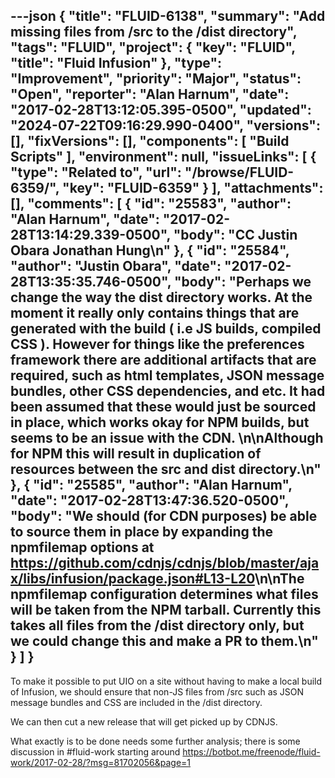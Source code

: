 ---json
{
  "title": "FLUID-6138",
  "summary": "Add missing files from /src to the /dist directory",
  "tags": "FLUID",
  "project": {
    "key": "FLUID",
    "title": "Fluid Infusion"
  },
  "type": "Improvement",
  "priority": "Major",
  "status": "Open",
  "reporter": "Alan Harnum",
  "date": "2017-02-28T13:12:05.395-0500",
  "updated": "2024-07-22T09:16:29.990-0400",
  "versions": [],
  "fixVersions": [],
  "components": [
    "Build Scripts"
  ],
  "environment": null,
  "issueLinks": [
    {
      "type": "Related to",
      "url": "/browse/FLUID-6359/",
      "key": "FLUID-6359"
    }
  ],
  "attachments": [],
  "comments": [
    {
      "id": "25583",
      "author": "Alan Harnum",
      "date": "2017-02-28T13:14:29.339-0500",
      "body": "CC Justin Obara Jonathan Hung\n"
    },
    {
      "id": "25584",
      "author": "Justin Obara",
      "date": "2017-02-28T13:35:35.746-0500",
      "body": "Perhaps we change the way the dist directory works. At the moment it really only contains things that are generated with the build ( i.e JS builds, compiled CSS ). However for things like the preferences framework there are additional artifacts that are required, such as html templates, JSON message bundles, other CSS dependencies, and etc. It had been assumed that these would just be sourced in place, which works okay for NPM builds, but seems to be an issue with the CDN.&#x20;\n\nAlthough for NPM this will result in duplication of resources between the src and dist directory.\n"
    },
    {
      "id": "25585",
      "author": "Alan Harnum",
      "date": "2017-02-28T13:47:36.520-0500",
      "body": "We should (for CDN purposes) be able to source them in place by expanding the **npmfilemap** options at <https://github.com/cdnjs/cdnjs/blob/master/ajax/libs/infusion/package.json#L13-L20>\n\nThe **npmfilemap** configuration determines what files will be taken from the NPM tarball. Currently this takes all files from the /dist directory only, but we could change this and make a PR to them.\n"
    }
  ]
}
---
To make it possible to put UIO on a site without having to make a local build of Infusion, we should ensure that non-JS files from /src such as JSON message bundles and CSS are included in the /dist directory.

We can then cut a new release that will get picked up by CDNJS.

What exactly is to be done needs some further analysis; there is some discussion in #fluid-work starting around <https://botbot.me/freenode/fluid-work/2017-02-28/?msg=81702056&page=1>

        